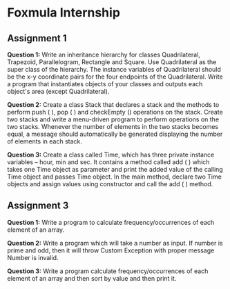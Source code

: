 # Foxmula Internship
## Assignment 1

**Question 1:**
Write an inheritance hierarchy for classes Quadrilateral, Trapezoid, Parallelogram, Rectangle and Square. Use Quadrilateral as the super class of the hierarchy. The instance variables of Quadrilateral should be the x-y coordinate pairs for the four endpoints of the Quadrilateral. Write a program that instantiates objects of your classes and outputs each object's area (except Quadrilateral).

**Question 2:**
Create a class Stack that declares a stack and the methods to perform push ( ), pop ( ) and checkEmpty () operations on the stack. Create two stacks and write a menu-driven program to perform operations on the two stacks. Whenever the number of elements in the two stacks becomes equal, a message should automatically be generated displaying the number of elements in each stack.

**Question 3:**
Create a class called Time, which has three private instance variables – hour, min and sec. It contains a method called add ( ) which takes one Time object as parameter and print the added value of the calling Time object and passes Time object. In the main method, declare two Time objects and assign values using constructor and call the add ( ) method.

## Assignment 3
**Question 1:**
Write a program to calculate frequency/occurrences of each element of an array.

**Question 2:**
Write a program which will take a number as input. If number is prime and odd, then it will throw Custom Exception with proper message Number is invalid.

**Question 3:**
Write a program calculate frequency/occurrences of each element of an array and then sort by value and then print it.
